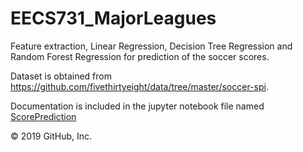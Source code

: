 # EECS731_MajorLeagues
Feature extraction, Linear Regression, Decision Tree Regression and Random Forest Regression for prediction of the soccer scores.

Dataset is obtained from https://github.com/fivethirtyeight/data/tree/master/soccer-spi.

Documentation is included in the jupyter notebook file named [ScorePrediction](./notebooks/ScorePrediction.ipynb)

© 2019 GitHub, Inc.
